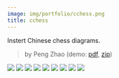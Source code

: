 ```yaml
---
image: img/portfolio/cchess.png
title: cchess
---
```


Instert Chinese chess diagrams.

> by Peng Zhao (demo: [pdf](https://github.com/pzhaonet/bookdownplus/raw/master/upload/cchess/showcase/cchess.pdf), [zip](https://github.com/pzhaonet/bookdownplus/raw/master/upload/cchess/demo.zip))

<!--more-->

[![](https://github.com/pzhaonet/bookdownplus/raw/master/upload/cchess/showcase/cchess10.png)](https://github.com/pzhaonet/bookdownplus/raw/master/upload/cchess/showcase/cchess10.png)
[![](https://github.com/pzhaonet/bookdownplus/raw/master/upload/cchess/showcase/cchess12.png)](https://github.com/pzhaonet/bookdownplus/raw/master/upload/cchess/showcase/cchess12.png)
[![](https://github.com/pzhaonet/bookdownplus/raw/master/upload/cchess/showcase/cchess13.png)](https://github.com/pzhaonet/bookdownplus/raw/master/upload/cchess/showcase/cchess13.png)
[![](https://github.com/pzhaonet/bookdownplus/raw/master/upload/cchess/showcase/cchess14.png)](https://github.com/pzhaonet/bookdownplus/raw/master/upload/cchess/showcase/cchess14.png)
[![](https://github.com/pzhaonet/bookdownplus/raw/master/upload/cchess/showcase/cchess15.png)](https://github.com/pzhaonet/bookdownplus/raw/master/upload/cchess/showcase/cchess15.png)
[![](https://github.com/pzhaonet/bookdownplus/raw/master/upload/cchess/showcase/cchess3.png)](https://github.com/pzhaonet/bookdownplus/raw/master/upload/cchess/showcase/cchess3.png)
[![](https://github.com/pzhaonet/bookdownplus/raw/master/upload/cchess/showcase/cchess7.png)](https://github.com/pzhaonet/bookdownplus/raw/master/upload/cchess/showcase/cchess7.png)
[![](https://github.com/pzhaonet/bookdownplus/raw/master/upload/cchess/showcase/cchess9.png)](https://github.com/pzhaonet/bookdownplus/raw/master/upload/cchess/showcase/cchess9.png)
[![](https://github.com/pzhaonet/bookdownplus/raw/master/upload/cchess/showcase/cover.png)](https://github.com/pzhaonet/bookdownplus/raw/master/upload/cchess/showcase/cover.png)

